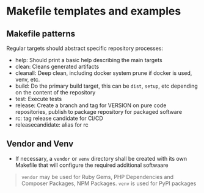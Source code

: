 # Makefile templates and examples

## Makefile patterns

Regular targets should abstract specific repository processes:

* help: Should print a basic help describing the main targets
* clean: Cleans generated artifacts
* cleanall: Deep clean, including docker system prune if docker is used, venv, etc.
* build: Do the primary build target, this can be `dist`, `setup`, etc depending on the content of the repository 
* test: Execute tests
* release: Create a branch and tag for VERSION on pure code repositories, publish to package repository for packaged software
* rc: tag release candidate for CI/CD
* releasecandidate: alias for rc

## Vendor and Venv

* If necessary, a `vendor` or `venv` directory shall be created with its own Makefile that will configure the required additional softwaare

> `vendor` may be used for Ruby Gems, PHP Dependencies and Composer Packages, NPM Packages. `venv` is used for PyPI packages